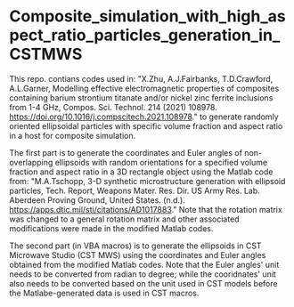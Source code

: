# Composite_simulation_with_high_aspect_ratio_particles_generation_in_CSTMWS

This repo. contians codes used in:
    "X.Zhu, A.J.Fairbanks, T.D.Crawford, A.L.Garner, Modelling effective electromagnetic properties of composites containing barium strontium titanate and/or nickel zinc ferrite inclusions from 1-4 GHz, Compos. Sci. Technol. 214 (2021) 108978. https://doi.org/10.1016/j.compscitech.2021.108978."
    to generate randomly oriented ellipsoidal particles with specific volume fraction and aspect ratio in a host for composite simulation.

The first part is to generate the coordinates and Euler angles of non-overlapping ellipsoids with random orientations for a specified volume fraction and aspect ratio in a 3D rectangle object using the Matlab code from:
    "M.A.Tschopp, 3-D synthetic microstructure generation with ellipsoid particles, Tech. Report, Weapons Mater. Res. Dir. US Army Res. Lab. Aberdeen Proving Ground, United States. (n.d.). https://apps.dtic.mil/sti/citations/AD1017883."
Note that the rotation matrix was changed to a general rotation matrix and other associated modifications were made in the modified Matlab codes.

The second part (in VBA macros) is to generate the ellipsoids in CST Microwave Studio (CST MWS) using the coordinates and Euler angles obtained from the modified Matlab codes. Note that the Euler angles' unit needs to be converted from radian to degree; while the cooridnates' unit also needs to be converted based on the unit used in CST models before the Matlabe-generated data is used in CST macros.

